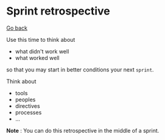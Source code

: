 # Sprint retrospective

[Go back](..)

Use this time to think about

* what didn't work well
* what worked well

so that you may start in better conditions your
next `sprint`.

Think about

* tools
* peoples
* directives
* processes
* ...

**Note** : You can do this retrospective in the middle
of a sprint.